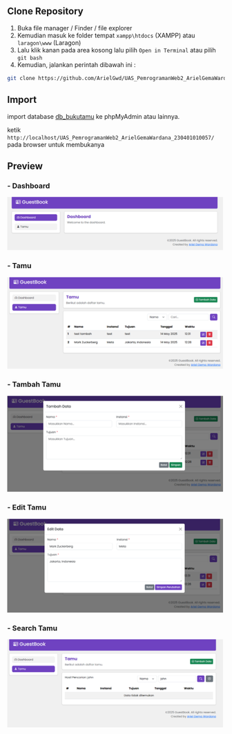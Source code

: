 ## Clone Repository
1. Buka file manager / Finder / file explorer
2. Kemudian masuk ke folder tempat `xampp\htdocs` (XAMPP) atau `laragon\www` (Laragon)
3. Lalu klik kanan pada area kosong lalu pilih `Open in Terminal` atau pilih `git bash`
4. Kemudian, jalankan perintah dibawah ini :
```bash
git clone https://github.com/ArielGwd/UAS_PemrogramanWeb2_ArielGemaWardana_230401010057.git
```  

## Import 
import database [db_bukutamu](db_bukutamu.sql) ke phpMyAdmin atau lainnya.

ketik `http://localhost/UAS_PemrogramanWeb2_ArielGemaWardana_230401010057/` pada browser untuk membukanya

## Preview
### - Dashboard
<img src="assets/img/preview/dashboard.png" width="500"/> 

### - Tamu
<img src="assets/img/preview/tamu.png" width="500"/> 

### - Tambah Tamu
<img src="assets/img/preview/tambah-tamu.png" width="500"/> 

### - Edit Tamu
<img src="assets/img/preview/edit-tamu.png" width="500"/> 

### - Search Tamu
<img src="assets/img/preview/search-tamu.png" width="500"/> 
